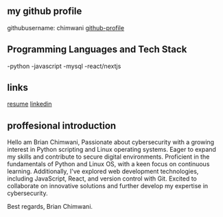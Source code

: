 ## my github profile
githubusername: chimwani
[github-profile]( https://github.com/chimwani)

## Programming Languages and Tech Stack
-python
-javascript
-mysql
-react/nextjs
## links 
[resume](https://docs.google.com/document/d/1v-pe28QC350MKnq3bjerzJo9ymo9jeaTWbIoUh-PPvs/edit?usp=sharing)
[linkedin](https://www.linkedin.com/in/brian-chimwani-421349310/)
## proffesional introduction
Hello am Brian Chimwani, Passionate about cybersecurity with a growing interest in Python scripting and Linux operating systems. Eager to expand my skills and contribute to secure digital environments. Proficient in the fundamentals of Python and Linux OS, with a keen focus on continuous learning. Additionally, I've explored web development technologies, including JavaScript, React, and version control with Git. Excited to collaborate on innovative solutions and further develop my expertise in cybersecurity.

Best regards,
Brian Chimwani.

